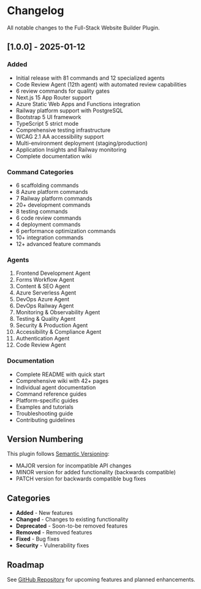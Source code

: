 # Changelog

All notable changes to the Full-Stack Website Builder Plugin.

## [1.0.0] - 2025-01-12

### Added
- Initial release with 81 commands and 12 specialized agents
- Code Review Agent (12th agent) with automated review capabilities
- 6 review commands for quality gates
- Next.js 15 App Router support
- Azure Static Web Apps and Functions integration
- Railway platform support with PostgreSQL
- Bootstrap 5 UI framework
- TypeScript 5 strict mode
- Comprehensive testing infrastructure
- WCAG 2.1 AA accessibility support
- Multi-environment deployment (staging/production)
- Application Insights and Railway monitoring
- Complete documentation wiki

### Command Categories
- 6 scaffolding commands
- 8 Azure platform commands
- 7 Railway platform commands
- 20+ development commands
- 8 testing commands
- 6 code review commands
- 4 deployment commands
- 6 performance optimization commands
- 10+ integration commands
- 12+ advanced feature commands

### Agents
1. Frontend Development Agent
2. Forms Workflow Agent
3. Content & SEO Agent
4. Azure Serverless Agent
5. DevOps Azure Agent
6. DevOps Railway Agent
7. Monitoring & Observability Agent
8. Testing & Quality Agent
9. Security & Production Agent
10. Accessibility & Compliance Agent
11. Authentication Agent
12. Code Review Agent

### Documentation
- Complete README with quick start
- Comprehensive wiki with 42+ pages
- Individual agent documentation
- Command reference guides
- Platform-specific guides
- Examples and tutorials
- Troubleshooting guide
- Contributing guidelines

## Version Numbering

This plugin follows [Semantic Versioning](https://semver.org/):
- MAJOR version for incompatible API changes
- MINOR version for added functionality (backwards compatible)
- PATCH version for backwards compatible bug fixes

## Categories

- **Added** - New features
- **Changed** - Changes to existing functionality
- **Deprecated** - Soon-to-be removed features
- **Removed** - Removed features
- **Fixed** - Bug fixes
- **Security** - Vulnerability fixes

## Roadmap

See [GitHub Repository](https://github.com/LarouexNonprofitConsulting/larouex-fullstack-plugin) for upcoming features and planned enhancements.
